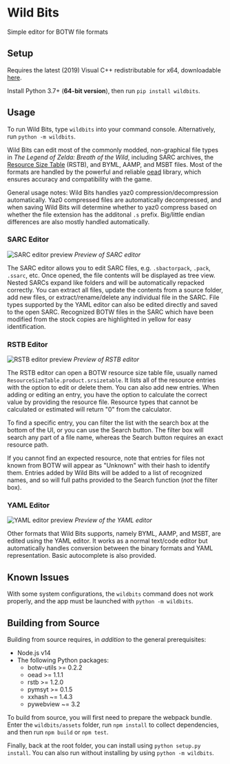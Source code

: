 # Wild Bits
Simple editor for BOTW file formats

## Setup

Requires the latest (2019) Visual C++ redistributable for x64, downloadable 
[here](https://aka.ms/vs/16/release/vc_redist.x64.exe).

Install Python 3.7+ (**64-bit version**), then run `pip install wildbits`.

## Usage

To run Wild Bits, type `wildbits` into your command console. Alternatively, run `python -m wildbits`.

Wild Bits can edit most of the commonly modded, non-graphical file types in
*The Legend of Zelda: Breath of the Wild*, including SARC archives, the
[Resource Size Table](https://zeldamods.org/wiki/Resource_system#Resource_size_table)
(RSTB), and BYML, AAMP, and MSBT files. Most of the formats are handled by the
powerful and reliable [oead](https://github.com/zeldamods/oead) library, which
ensures accuracy and compatibility with the game.

General usage notes: Wild Bits handles yaz0 compression/decompression
automatically. Yaz0 compressed files are automatically decompressed, and when
saving Wild Bits will determine whether to yaz0 compress based on whether the
file extension has the additonal `.s` prefix. Big/little endian differences are
also mostly handled automatically.

### SARC Editor

![SARC editor preview](https://i.imgur.com/iRG9HYf.png)
*Preview of SARC editor*

The SARC editor allows you to edit SARC files, e.g. `.sbactorpack`, `.pack`,
`.ssarc`, etc. Once opened, the file contents will be displayed as tree view.
Nested SARCs expand like folders and will be automatically repacked correctly.
You can extract all files, update the contents from a source folder, add new
files, or extract/rename/delete any individual file in the SARC. File types
supported by the YAML editor can also be edited directly and saved to the open
SARC. Recognized BOTW files in the SARC which have been modified from the stock
copies are highlighted in yellow for easy identification.

### RSTB Editor

![RSTB editor preview](https://i.imgur.com/fS8zVnt.png)
*Preview of RSTB editor*

The RSTB editor can open a BOTW resource size table file, usually named
`ResourceSizeTable.product.srsizetable`. It lists all of the resource entries
with the option to edit or delete them. You can also add new entries. When
adding or editing an entry, you have the option to calculate the correct value
by providing the resource file. Resource types that cannot be calculated or
estimated will return "0" from the calculator.

To find a specific entry, you can filter the list with the search box at the
bottom of the UI, or you can use the Search button. The filter box will search
any part of a file name, whereas the Search button requires an exact resource
path.

If you cannot find an expected resource, note that entries for files not known
from BOTW will appear as "Unknown" with their hash to identify them. Entries
added by Wild Bits will be added to a list of recognized names, and so will full
paths provided to the Search function (*not* the filter box).

### YAML Editor

![YAML editor preview](https://i.imgur.com/AamxY5Q.png)
*Preview of the YAML editor*

Other formats that Wild Bits supports, namely BYML, AAMP, and MSBT, are edited
using the YAML editor. It works as a normal text/code editor but automatically
handles conversion between the binary formats and YAML representation. Basic
autocomplete is also provided.

## Known Issues

With some system configurations, the `wildbits` command does not work properly,
and the app must be launched with `python -m wildbits`.

## Building from Source

Building from source requires, in *addition* to the general prerequisites:

-   Node.js v14
-   The following Python packages:
    -   botw-utils >= 0.2.2
    -   oead >= 1.1.1
    -   rstb >= 1.2.0
    -   pymsyt >= 0.1.5
    -   xxhash ~= 1.4.3
    -   pywebview ~= 3.2

To build from source, you will first need to prepare the webpack bundle. Enter
the `wildbits/assets` folder, run `npm install` to collect dependencies, and then
run `npm build` or `npm test`.

Finally, back at the root folder, you can install using
`python setup.py install`. You can also run without installing by using `python -m wildbits`.
